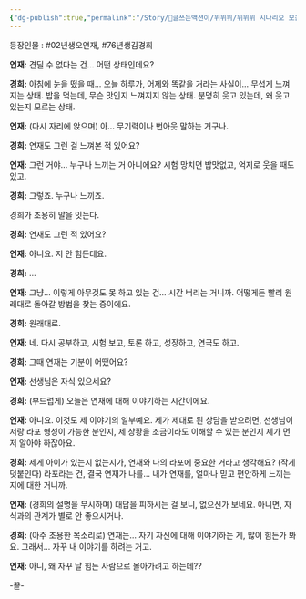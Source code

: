 ```yaml
---
{"dg-publish":true,"permalink":"/Story/🚂글쓰는액션이/위위위/위위위 시나리오 모음/12. 오늘 하루가, 어제와 똑같을 거라는 사실이... 무섭게 느껴지는 상태/"}
---
```


등장인물 : #02년생오연재, #76년생김경희

**연재:** 견딜 수 없다는 건... 어떤 상태인데요?

**경희:** 아침에 눈을 떴을 때... 오늘 하루가, 어제와 똑같을 거라는 사실이... 무섭게 느껴지는 상태. 밥을 먹는데, 무슨 맛인지 느껴지지 않는 상태. 분명히 웃고 있는데, 왜 웃고 있는지 모르는 상태.

**연재:** (다시 자리에 앉으며) 아... 무기력이나 번아웃 말하는 거구나.

**경희:** 연재도 그런 걸 느껴본 적 있어요?

**연재:** 그런 거야... 누구나 느끼는 거 아니에요? 시험 망치면 밥맛없고, 억지로 웃을 때도 있고.

**경희:** 그렇죠. 누구나 느끼죠.

경희가 조용히 말을 잇는다.

**경희:** 연재도 그런 적 있어요?

**연재:** 아니요. 저 안 힘든데요.

**경희:** ...

**연재:** 그냥... 이렇게 아무것도 못 하고 있는 건... 시간 버리는 거니까. 어떻게든 빨리 원래대로 돌아갈 방법을 찾는 중이에요.

**경희:** 원래대로.

**연재:** 네. 다시 공부하고, 시험 보고, 토론 하고, 성장하고, 연극도 하고.

**경희:** 그때 연재는 기분이 어땠어요?

**연재:** 선생님은 자식 있으세요?

**경희:** (부드럽게) 오늘은 연재에 대해 이야기하는 시간이에요.

**연재:** 아니요. 이것도 제 이야기의 일부예요. 제가 제대로 된 상담을 받으려면, 선생님이 저랑 라포 형성이 가능한 분인지, 제 상황을 조금이라도 이해할 수 있는 분인지 제가 먼저 알아야 하잖아요.

**경희:** 제게 아이가 있는지 없는지가, 연재와 나의 라포에 중요한 거라고 생각해요? (작게 덧붙인다) 라포라는 건, 결국 연재가 나를... 내가 연재를, 얼마나 믿고 편안하게 느끼는지에 대한 거니까.

**연재:** (경희의 설명을 무시하며) 대답을 피하시는 걸 보니, 없으신가 보네요. 아니면, 자식과의 관계가 별로 안 좋으시거나.

**경희:** (아주 조용한 목소리로) 연재는... 자기 자신에 대해 이야기하는 게, 많이 힘든가 봐요. 그래서... 자꾸 내 이야기를 하려는 거고.

**연재:** 아니, 왜 자꾸 날 힘든 사람으로 몰아가려고 하는데??



-끝-
